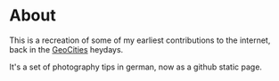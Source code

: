 # About
This is a recreation of some of my earliest contributions to the internet, back in the [GeoCities](https://en.wikipedia.org/wiki/Yahoo!_GeoCities) heydays.

It's a set of photography tips in german, now as a github static page.
